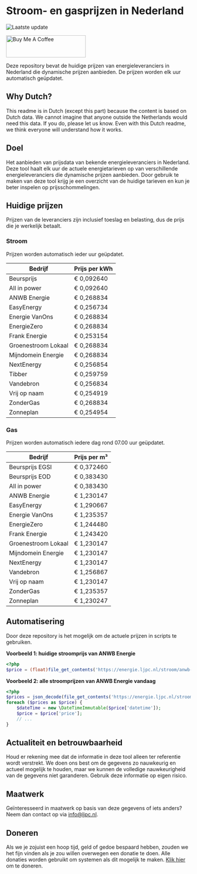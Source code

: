 # Stroom- en gasprijzen in Nederland

![Laatste update](https://img.shields.io/badge/laatste%20update-2025--03--10%2002%3A00%20CET-brightgreen)

<a href="https://www.buymeacoffee.com/Lars-" target="_blank"><img src="https://cdn.buymeacoffee.com/buttons/v2/default-orange.png" alt="Buy Me A Coffee" height="60" style="height: 60px !important;width: 217px !important;" ></a>

Deze repository bevat de huidige prijzen van energieleveranciers in Nederland die dynamische prijzen aanbieden. De prijzen worden elk uur automatisch geüpdatet.

## Why Dutch?

This readme is in Dutch (except this part) because the content is based on Dutch data. We cannot imagine that anyone outside the Netherlands would need this data. If you do, please let us know. Even with this Dutch readme, we think
everyone will understand how it works.

## Doel

Het aanbieden van prijsdata van bekende energieleveranciers in Nederland. Deze tool haalt elk uur de actuele energietarieven op van verschillende energieleveranciers die dynamische prijzen aanbieden. Door gebruik te maken van deze tool
krijg je een overzicht van de huidige tarieven en kun je beter inspelen op prijsschommelingen.

## Huidige prijzen

Prijzen van de leveranciers zijn inclusief toeslag en belasting, dus de prijs die je werkelijk betaalt.

### Stroom

Prijzen worden automatisch ieder uur geüpdatet.

 Bedrijf | Prijs per kWh 
---------|---------------
Beursprijs | € 0,092640
All in power | € 0,092640
ANWB Energie | € 0,268834
EasyEnergy | € 0,256734
Energie VanOns | € 0,268834
EnergieZero | € 0,268834
Frank Energie | € 0,253154
Groenestroom Lokaal | € 0,268834
Mijndomein Energie | € 0,268834
NextEnergy | € 0,256854
Tibber | € 0,259759
Vandebron | € 0,256834
Vrij op naam | € 0,254919
ZonderGas | € 0,268834
Zonneplan | € 0,254954


### Gas

Prijzen worden automatisch iedere dag rond 07.00 uur geüpdatet.

 Bedrijf | Prijs per m³ 
---------|--------------
Beursprijs EGSI | € 0,372460
Beursprijs EOD | € 0,383430
All in power | € 0,383430
ANWB Energie | € 1,230147
EasyEnergy | € 1,290667
Energie VanOns | € 1,235357
EnergieZero | € 1,244480
Frank Energie | € 1,243420
Groenestroom Lokaal | € 1,230147
Mijndomein Energie | € 1,230147
NextEnergy | € 1,230147
Vandebron | € 1,256867
Vrij op naam | € 1,230147
ZonderGas | € 1,235357
Zonneplan | € 1,230247


## Automatisering

Door deze repository is het mogelijk om de actuele prijzen in scripts te gebruiken.

**Voorbeeld 1: huidige stroomprijs van ANWB Energie**

```php
<?php
$price = (float)file_get_contents('https://energie.ljpc.nl/stroom/anwb-energie-nu.txt');

```

**Voorbeeld 2: alle stroomprijzen van ANWB Energie vandaag**

```php
<?php
$prices = json_decode(file_get_contents('https://energie.ljpc.nl/stroom/all-in-power-vandaag.json'),true);
foreach ($prices as $price) {
    $dateTime = new \DateTimeImmutable($price['datetime']);
    $price = $price['price'];
    // ...
}
```

## Actualiteit en betrouwbaarheid

Houd er rekening mee dat de informatie in deze tool alleen ter referentie wordt verstrekt. We doen ons best om de gegevens zo nauwkeurig en actueel mogelijk te houden, maar we kunnen de volledige nauwkeurigheid van de gegevens niet
garanderen. Gebruik deze informatie op eigen risico.

## Maatwerk

Geïnteresseerd in maatwerk op basis van deze gegevens of iets anders? Neem dan contact op
via [info@ljpc.nl](mailto:info@ljpc.nl?subject=Energie%20prijzen).

## Doneren

Als we je zojuist een hoop tijd, geld of gedoe bespaard hebben, zouden we het fijn vinden als je zou willen overwegen een
donatie te doen. Alle donaties worden gebruikt om systemen als dit mogelijk te
maken. [Klik hier](https://www.buymeacoffee.com/Lars-) om te doneren.
